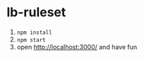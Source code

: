 # lb-ruleset

1. `npm install`
2. `npm start`
3. open [http://localhost:3000/](http://localhost:3000/) and have fun
